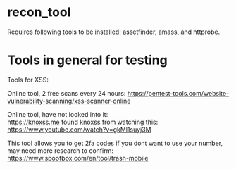 # recon_tool
Requires following tools to be installed: assetfinder, amass, and httprobe.


# Tools in general for testing

Tools for XSS:

Online tool, 2 free scans every 24 hours:
https://pentest-tools.com/website-vulnerability-scanning/xss-scanner-online

Online tool, have not looked into it:  
https://knoxss.me
found knoxss from watching this: https://www.youtube.com/watch?v=gkMl1suyj3M

This tool allows you to get 2fa codes if you dont want to use your number, may need more research to confirm: 
https://www.spoofbox.com/en/tool/trash-mobile
